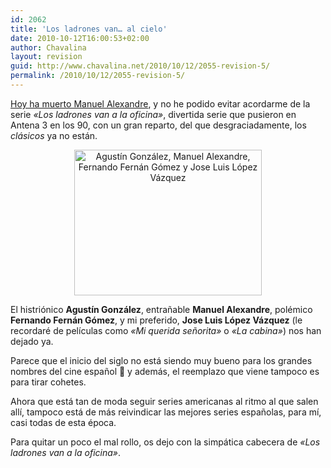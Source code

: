 ```yaml
---
id: 2062
title: 'Los ladrones van… al cielo'
date: 2010-10-12T16:00:53+02:00
author: Chavalina
layout: revision
guid: http://www.chavalina.net/2010/10/12/2055-revision-5/
permalink: /2010/10/12/2055-revision-5/
---
```

[Hoy ha muerto Manuel Alexandre](http://www.vayatele.com/profesionales/fallece-el-actor-manuel-alexandre), y no he podido evitar acordarme de la serie _«Los ladrones van a la oficina»_, divertida serie que pusieron en Antena 3 en los 90, con un gran reparto, del que desgraciadamente, los _clásicos_ ya no están.

<p style="text-align: center;">
  <img class="aligncenter" title="Parte del reparto de Los ladrones van a la oficina" src="http://www.chavalina.net/imagenes/2010/10/ladrones.jpg" alt="Agustín González, Manuel Alexandre, Fernando Fernán Gómez y Jose Luis López Vázquez" width="300" height="233" />
</p>

El histriónico **Agustín González**, entrañable **Manuel Alexandre**, polémico **Fernando Fernán Gómez**, y mi preferido, **Jose Luis López Vázquez** (le recordaré de películas como _«Mi querida señorita»_ o _«La cabina»_) nos han dejado ya.

Parece que el inicio del siglo no está siendo muy bueno para los grandes nombres del cine español 🙁 y además, el reemplazo que viene tampoco es para tirar cohetes.

Ahora que está tan de moda seguir series americanas al ritmo al que salen allí, tampoco está de más reivindicar las mejores series españolas, para mí, casi todas de esta época.

Para quitar un poco el mal rollo, os dejo con la simpática cabecera de _«Los ladrones van a la oficina»_.
